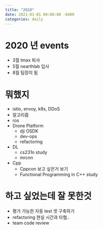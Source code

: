 ```yaml
---
title: "2020"
date: 2021-01-01 00:00:00 -0400
categories: daily
---
```


# 2020 년 events
  * 3월 tmax 퇴사
  * 5월 nearthlab 입사
  * 8월 팀장이 됨

# 뭐했지
  * istio, envoy, k8s, DDoS
  * 알고리즘
  * ros
  * Drone Platform
    * dji OSDK
    * dev-ops
    * refactoring
  * DL
    * cs231n study
    * mrcnn
  * Cpp
    * Cppcon 보고 싶은거 보기
    * Functional Programming in C++ study

# 하고 싶었는데 잘 못한것
  * 평가 가능한 자동 test 셋 구축하기
  * refactoring 현실 시간과 타협..
  * team code review
